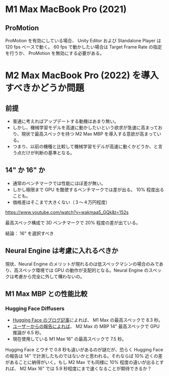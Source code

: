 # M1 Max MacBook Pro (2021)

## ProMotion

ProMotion を有効にしている場合、 Unity Editor および Standalone Player は 120 fps ベースで動く。 60 fps で動かしたい場合は Target Frame Rate の指定を行うか、 ProMotion を無効にする必要がある。

# M2 Max MacBook Pro (2022) を導入すべきかどうか問題

## 前提

- 普通に考えればアップデートする動機はあまり無い。
- しかし、機械学習モデルを高速に動かしたいという欲求が急速に高まっており、現状で最高スペックを持つ M2 Max MBP を導入する意欲が高まっている。
- つまり、以前の機種と比較して機械学習モデルが高速に動くかどうか、と言う点だけが判断の基準となる。

## 14" か 16" か

- 通常のベンチマークでは性能にほぼ差が無い。
- しかし極限まで GPU を酷使するベンチマークでは差が出る。 10% 程度出ることも。
- 価格差はそこまで大きくない（３〜４万円程度）

https://www.youtube.com/watch?v=wakmaa5_GQk&t=152s

最高スペック構成で 3D ベンチマークで 20% 程度の差が出ている。

結論： 16" を選択すべき

## Neural Engine は考慮に入れるべきか

現状、Neural Engine のメリットが現れるのは低スペックマシンの場合のみであり、高スペック環境では GPU の動作が支配的となる。Neural Engine のスペックは考慮から完全に外して構わないの。

## M1 Max MBP との性能比較

### Hugging Face Diffusers

- [Hugging Face のブログ記事](https://huggingface.co/blog/fast-mac-diffusers)によれば、 M1 Max の最高スペックで 8.3 秒。
- [ユーザーからの報告によれば](https://github.com/huggingface/swift-coreml-diffusers/issues/31)、 M2 Max の MBP 14" 最高スペックで GPU 推論が 6.5 秒。
- 現在使用している M1 Max 16" の最高スペックで 7.5 秒。

Hugging Face とウチで 0.8 秒も違いがあるのが謎だが、恐らく Hugging Face の報告は 14" で計測したものではないかと思われる。それならば 10% 近くの差があることに納得がいく。もし M2 Max でも同様に 10% 程度の違いが出るとすれば、 M2 Max 16" では 5.9 秒程度にまで速くなることが期待できるか？

